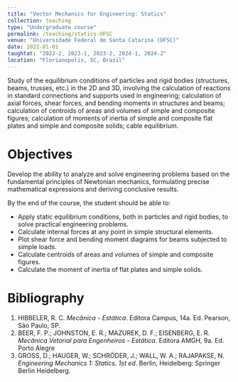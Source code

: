 ```yaml
---
title: "Vector Mechanics for Engineering: Statics"
collection: teaching
type: "Undergraduate course"
permalink: /teaching/statics-UFSC
venue: "Universidade Federal de Santa Catarina (UFSC)"
date: 2022-01-01
taughtat: "2022-2, 2023-1, 2023-2, 2024-1, 2024-2"
location: "Florianopolis, SC, Brazil"
---
```


Study of the equilibrium conditions of particles and rigid bodies (structures, beams, trusses, etc.) in the 2D and 3D, involving the calculation of reactions in standard connections and supports used in engineering; calculation of axial forces, shear forces, and bending moments in structures and beams; calculation of centroids of areas and volumes of simple and composite figures; calculation of moments of inertia of simple and composite flat plates and simple and composite solids; cable equilibrium.

Objectives
======

Develop the ability to analyze and solve engineering problems based on the fundamental principles of Newtonian mechanics, formulating precise mathematical expressions and deriving conclusive results.

By the end of the course, the student should be able to:
* Apply static equilibrium conditions, both in particles and rigid bodies, to solve practical engineering problems.
* Calculate internal forces at any point in simple structural elements.
* Plot shear force and bending moment diagrams for beams subjected to simple loads.
* Calculate centroids of areas and volumes of simple and composite figures.
* Calculate the moment of inertia of flat plates and simple solids.

Bibliography
======

1. HIBBELER, R. C. _Mecânica - Estática_. Editora Campus, 14a. Ed. Pearson, São Paulo, SP.
2. BEER, F. P.; JOHNSTON, E. R.; MAZUREK, D. F.; EISENBERG, E. R. _Mecânica Vetorial para Engenheiros - Estática_. Editora AMGH, 9a. Ed. Porto Alegre
3. GROSS, D.; HAUGER, W.; SCHRÖDER, J.; WALL, W. A.; RAJAPAKSE, N. _Engineering Mechanics 1: Statics. 1st ed_. Berlin, Heidelberg: Springer Berlin Heidelberg.
